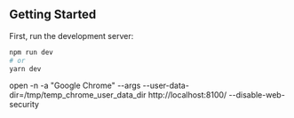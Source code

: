 ## Getting Started

First, run the development server:

```bash
npm run dev
# or
yarn dev
```

open -n -a "Google Chrome" --args --user-data-dir=/tmp/temp_chrome_user_data_dir http://localhost:8100/ --disable-web-security
